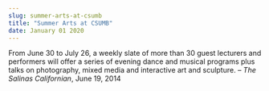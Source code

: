 ```yaml
---
slug: summer-arts-at-csumb
title: "Summer Arts at CSUMB"
date: January 01 2020
---
```


 
<p>
  From June 30 to July 26, a weekly slate of more than 30 guest lecturers and
  performers will offer a series of evening dance and musical programs plus
  talks on photography, mixed media and interactive art and sculpture. –
  <em>The Salinas Californian</em>, June 19, 2014
</p>
 
